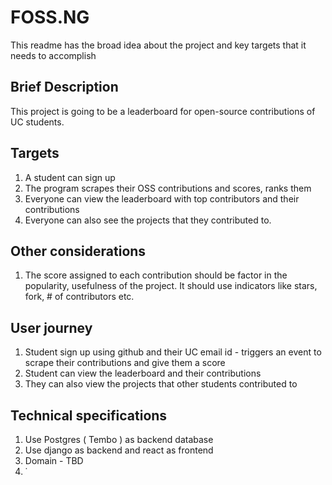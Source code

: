 # FOSS.NG
This readme has the broad idea about the project and key targets that it needs to accomplish

## Brief Description
This project is going to be a leaderboard for open-source contributions of UC students.

## Targets
1. A student can sign up 
2. The program scrapes their OSS contributions and scores, ranks them
3. Everyone can view the leaderboard with top contributors and their contributions
4. Everyone can also see the projects that they contributed to.

## Other considerations
1. The score assigned to each contribution should be factor in the popularity, usefulness of the project. It should use indicators like stars, fork, # of contributors etc.

## User journey
1. Student sign up using github and their UC email id - triggers an event to scrape their contributions and give them a score
2. Student can view the leaderboard and their contributions
3. They can also view the projects that other students contributed to

## Technical specifications
1. Use Postgres ( Tembo ) as backend database
2. Use django as backend and react as frontend
3. Domain - TBD
4. ˙
